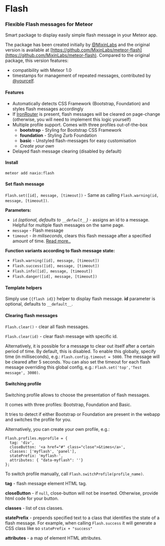 # Flash

### Flexible Flash messages for Meteor

Smart package to display easily simple flash message in your Meteor app.

The package has been created initially by [@MixinLabs](https://github.com/MixinLabs) and the original version is available at [https://github.com/MixinLabs/meteor-flash](https://github.com/MixinLabs/meteor-flash). Compared to the original package, this version features:

- compatibility with Meteor 1.0
- timestamps for management of repeated messages, contributed by [@yourcelf](https://github.com/yourcelf).


#### Features

- Automatically detects CSS Framework (Bootstrap, Foundation) and styles flash messages accordingly
- If [IronRouter](https://github.com/EventedMind/iron-router) is present, flash messages will be cleared on page-change (otherwise, you will need to implement this logic yourself)
- Multiple profile support. Comes with three profiles out-of-the-box
	- **bootstrap** - Styling for Bootstrap CSS Framework
	- **foundation** - Styling Zurb Foundation
	- **basic** - Unstyled flash-messages for easy customisation
	- *Create your own*
- Delayed flash message clearing (disabled by default)

#### Install
`meteor add naxio:flash`


#### Set flash message

`Flash.set([id], message, [timeout])` - Same as calling `Flash.warning(id, message, [timeout])`.

**Parameters:**

* `id` *(optional, defaults to `__default__`)*  - assigns an id to a message. Helpful for multiple flash messages on the same page.
* `message` - Flash message
* `timeout` - *In miliseconds*, clears this flash message after a specified amount of time. [Read more..](#clearing)

**Function variants according to flash message state:** 

* `Flash.warning([id], message, [timeout])`
* `Flash.success([id], message, [timeout])`
* `Flash.info([id], message, [timeout])`
* `Flash.danger([id], message, [timeout])`

#### Template helpers

Simply use `{{flash id}}` helper to display flash message. **id** parameter is optional, defaults to `__default__`.

<a name="clearing" id="clearing"></a>
#### Clearing flash messages


`Flash.clear()` - clear all flash messages.

`Flash.clear(id)` - clear flash message with specific id.

Alternatively, it is possible for a message to clear out itself after a certain period of time. By default, this is disabled. To enable this globally, specify time (in milliseconds), e.g.: `Flash.config.timeout = 5000`. The message will be cleared after 5 seconds. You can also set the timeout for each flash message overriding this global config, e.g.: `Flash.set('top','Test message', 3000)`.

#### Switching profile

Switching profile allows to choose the presentation of flash messages.

It comes with three profiles: Bootstrap, Foundation and Basic.

It tries to detect if either Bootstrap or Foundation are present in the webapp and switches the profile for you.

Alternatively, you can create your own profile, e.g.:

    Flash.profiles.myprofile = {
      tag: 'div',
      closeButton: '<a href="#" class="close">&times</a>',
      classes: ['myflash', 'panel'],
      statePrefix: 'myflash-',
      attributes: { "data-myflash": ''}
    };

To switch profile manually, call `Flash.switchProfile(profile_name)`.

**tag** - flash message element HTML tag.

**closeButton** - if `null`, close-button will not be inserted. Otherwise, provide html code for your button.

**classes** - list of css classes.

**statePrefix** - prepends specified text to a class that identifies the state of a flash message. For example, when calling `Flash.success` it will generate a CSS class like so `statePrefix + "success"`

**attributes** - a map of element HTML attributes.
